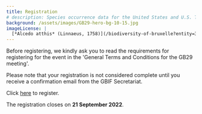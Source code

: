 ```yaml
---
title: Registration
# description: Species occurrence data for the United States and U.S. Territories.
background: /assets/images/GB29-hero-bg-10-15.jpg
imageLicense: |
  [*Alcedo atthis* (Linnaeus, 1758)](/biodiversity-of-bruxelle?entity=3058851394&view=TABLE) observed in Belgium by jrassart (licensed under http://creativecommons.org/licenses/by-nc/4.0/)
---
```


Before registering, we kindly ask you to read the requirements for registering for the event in the 'General Terms and Conditions for the GB29 meeting'. 

Please note that your registration is not considered complete until you receive a confirmation email from the GBIF Secretariat. 

Click [here](https://forms.gle/Hh3qY7LBgBPF3NXB6) to register. 

The registration closes on **21 September 2022**. 
